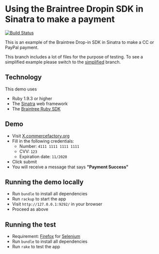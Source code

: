 # Using the Braintree Dropin SDK in Sinatra to make a payment

[![Build Status](https://travis-ci.org/commercefactory/XXX-braintree-dropin-sdk.svg?branch=master)](https://travis-ci.org/commercefactory/XXX-braintree-dropin-sdk)

This is an example of the Braintree Drop-in SDK in Sinatra to make a CC or PayPal payment.

This branch includes a lot of files for the purpose of testing. To see a simplified example please switch to the [simplified](https://github.com/commercefactory/XXX-braintree-dropin-sdk/tree/simplified) branch.

## Technology

This demo uses

* Ruby 1.9.3 or higher
* The [Sinatra](http://www.sinatrarb.com/) web framework
* The [Braintree Ruby SDK](https://www.braintreepayments.com/docs/ruby)

## Demo

* Visit [X.commercefactory.org](http://X.commercefactory.org)
* Fill in the following credentials:
  * Number: `4111 1111 1111 1111`
  * CVV: `123`
  * Expiration date: `11/2020`
* Click submit
* You will receive a message that says __"Payment Success"__

## Running the demo locally

* Run `bundle` to install all dependencies
* Run `rackup` to start the app
* Visit `http://127.0.0.1:9292/` in your browser
* Proceed as above

## Running the test

* Requirement: [Firefox](http://getfirefox.com) for [Selenium](http://seleniumhq.org)
* Run `bundle` to install all dependencies
* Run `rake` to test the app
